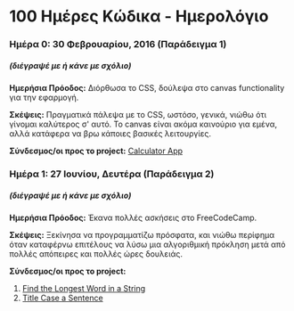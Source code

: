 # 100 Ημέρες Κώδικα - Ημερολόγιο

### Ημέρα 0: 30 Φεβρουαρίου, 2016 (Παράδειγμα 1)
##### (διέγραψέ με ή κάνε με σχόλιο)

**Ημερήσια Πρόοδος:** Διόρθωσα το CSS, δούλεψα στο canvas functionality για την εφαρμογή.

**Σκέψεις:** Πραγματικά πάλεψα με το CSS, ωστόσο, γενικά, νιώθω ότι γίνομαι καλύτερος σ' αυτό. Το canvas είναι ακόμα καινούριο για εμένα, αλλά κατάφερα να βρω κάποιες βασικές λειτουργίες.

**Σύνδεσμος/οι προς το project:** [Calculator App](http://www.example.com)


### Ημέρα 1: 27 Ιουνίου, Δευτέρα (Παράδειγμα 2)
##### (διέγραψέ με ή κάνε με σχόλιο)

**Ημερήσια Πρόοδος:** Έκανα πολλές ασκήσεις στο FreeCodeCamp.

**Σκέψεις:** Ξεκίνησα να προγραμματίζω πρόσφατα, και νιώθω περίφημα όταν καταφέρνω επιτέλους να λύσω μια αλγοριθμική πρόκληση μετά από πολλές απόπειρες και πολλές ώρες δουλειάς.

**Σύνδεσμος/οι προς το project:**
1. [Find the Longest Word in a String](https://www.freecodecamp.com/challenges/find-the-longest-word-in-a-string)
2. [Title Case a Sentence](https://www.freecodecamp.com/challenges/title-case-a-sentence)
